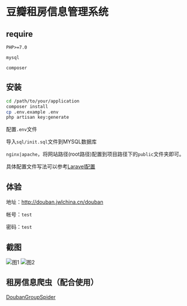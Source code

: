 # 豆瓣租房信息管理系统

## require

`PHP>=7.0`
 
`mysql`

`composer`

## 安装

```bash
cd /path/to/your/application
composer install
cp .env.example .env
php artisan key:generate
```

配置`.env`文件


导入`sql/init.sql`文件到MYSQL数据库

`nginx|apache`，将网站路径(root路径)配置到项目路径下的`public`文件夹即可。

具体配置文件写法可以参考[Laravel配置](https://docs.golaravel.com/docs/5.6/installation/)

## 体验
地址：http://douban.jwlchina.cn/douban


帐号：`test`

密码：`test`


## 截图

![图1](http://www.jwlchina.cn/uploads/Douban/DoubanAdmin1.png)
![图2](http://www.jwlchina.cn/uploads/Douban/DoubanAdmin2.png)


## 租房信息爬虫（配合使用）
[DoubanGroupSpider](https://github.com/kong36088/DoubanGroupSpider)
